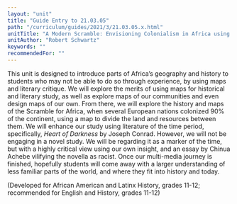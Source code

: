 ```yaml
---
layout: "unit"
title: "Guide Entry to 21.03.05"
path: "/curriculum/guides/2021/3/21.03.05.x.html"
unitTitle: "A Modern Scramble: Envisioning Colonialism in Africa using Maps and Literary Critique"
unitAuthor: "Robert Schwartz"
keywords: ""
recommendedFor: "" 
---
```

<main>
        <p><span>This unit is designed to introduce parts of Africa&rsquo;s geography and history to students who may not be able to do so through experience, by using maps and literary critique. We will explore the merits of using maps for historical and literary study, as well as explore maps of our communities and even design maps of our own. From there, we will explore the history and maps of the Scramble for Africa, when several European nations colonized 90% of the continent, using a map to divide the land and resources between them. We will enhance our study using literature of the time period, specifically, <em>Heart of Darkness </em>by Joseph Conrad. However, we will not be engaging in a novel study. We will be regarding it as a marker of the time, but with a highly critical view using our own insight, and an essay by Chinua Achebe vilifying the novella as racist. Once our multi-media journey is finished, hopefully students will come away with a larger understanding of less familiar parts of the world, and where they fit into history and today.</span></p>
<p>(Developed for African American and Latinx History, grades 11-12; recommended for English and History, grades 11-12)</p>
</main>
